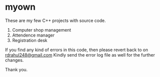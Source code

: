 # myown
These are my few C++ projects with source code.
1. Computer shop management
2. Attendence manager
3. Registration desk

If you find any kind of errors in this code, then please revert back to on rdrahul248@gmail.com
Kindly send the error log file as well for the further changes. 

Thank you.
